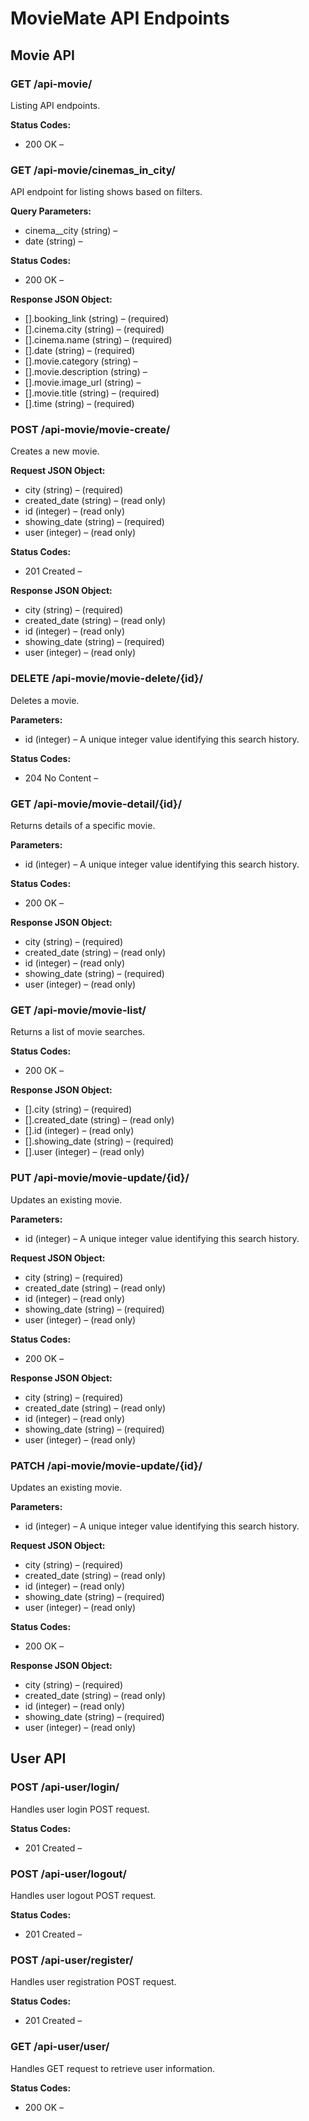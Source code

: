 # MovieMate API Endpoints

## Movie API

### GET /api-movie/

Listing API endpoints.

**Status Codes:**
- 200 OK –

### GET /api-movie/cinemas_in_city/

API endpoint for listing shows based on filters.

**Query Parameters:**
- cinema__city (string) –
- date (string) –

**Status Codes:**
- 200 OK –

**Response JSON Object:**
- [].booking_link (string) – (required)
- [].cinema.city (string) – (required)
- [].cinema.name (string) – (required)
- [].date (string) – (required)
- [].movie.category (string) –
- [].movie.description (string) –
- [].movie.image_url (string) –
- [].movie.title (string) – (required)
- [].time (string) – (required)

### POST /api-movie/movie-create/

Creates a new movie.

**Request JSON Object:**
- city (string) – (required)
- created_date (string) – (read only)
- id (integer) – (read only)
- showing_date (string) – (required)
- user (integer) – (read only)

**Status Codes:**
- 201 Created –

**Response JSON Object:**
- city (string) – (required)
- created_date (string) – (read only)
- id (integer) – (read only)
- showing_date (string) – (required)
- user (integer) – (read only)

### DELETE /api-movie/movie-delete/{id}/

Deletes a movie.

**Parameters:**
- id (integer) – A unique integer value identifying this search history.

**Status Codes:**
- 204 No Content –

### GET /api-movie/movie-detail/{id}/

Returns details of a specific movie.

**Parameters:**
- id (integer) – A unique integer value identifying this search history.

**Status Codes:**
- 200 OK –

**Response JSON Object:**
- city (string) – (required)
- created_date (string) – (read only)
- id (integer) – (read only)
- showing_date (string) – (required)
- user (integer) – (read only)

### GET /api-movie/movie-list/

Returns a list of movie searches.

**Status Codes:**
- 200 OK –

**Response JSON Object:**
- [].city (string) – (required)
- [].created_date (string) – (read only)
- [].id (integer) – (read only)
- [].showing_date (string) – (required)
- [].user (integer) – (read only)

### PUT /api-movie/movie-update/{id}/

Updates an existing movie.

**Parameters:**
- id (integer) – A unique integer value identifying this search history.

**Request JSON Object:**
- city (string) – (required)
- created_date (string) – (read only)
- id (integer) – (read only)
- showing_date (string) – (required)
- user (integer) – (read only)

**Status Codes:**
- 200 OK –

**Response JSON Object:**
- city (string) – (required)
- created_date (string) – (read only)
- id (integer) – (read only)
- showing_date (string) – (required)
- user (integer) – (read only)

### PATCH /api-movie/movie-update/{id}/

Updates an existing movie.

**Parameters:**
- id (integer) – A unique integer value identifying this search history.

**Request JSON Object:**
- city (string) – (required)
- created_date (string) – (read only)
- id (integer) – (read only)
- showing_date (string) – (required)
- user (integer) – (read only)

**Status Codes:**
- 200 OK –

**Response JSON Object:**
- city (string) – (required)
- created_date (string) – (read only)
- id (integer) – (read only)
- showing_date (string) – (required)
- user (integer) – (read only)

## User API

### POST /api-user/login/

Handles user login POST request.

**Status Codes:**
- 201 Created –

### POST /api-user/logout/

Handles user logout POST request.

**Status Codes:**
- 201 Created –

### POST /api-user/register/

Handles user registration POST request.

**Status Codes:**
- 201 Created –

### GET /api-user/user/

Handles GET request to retrieve user information.

**Status Codes:**
- 200 OK –
